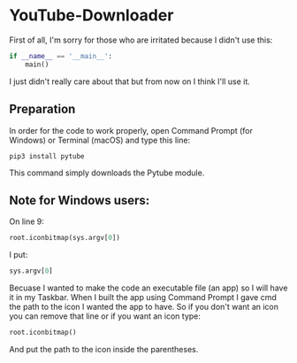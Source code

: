 # YouTube-Downloader
First of all, I'm sorry for those who are irritated because I didn't use this:
```py
if __name__ == '__main__':
    main()
```
I just didn't really care about that but from now on I think I'll use it.
## Preparation
In order for the code to work properly, open Command Prompt (for Windows) or Terminal (macOS) and type this line:
```
pip3 install pytube
```
This command simply downloads the Pytube module.
## Note for Windows users:
On line 9:
```py
root.iconbitmap(sys.argv[0])
```
I put:
```py
sys.argv[0]
```
Becuase I wanted to make the code an executable file (an app) so I will have it in my Taskbar. When I built the app using Command Prompt I gave cmd the path to the icon I wanted the app to have.
So if you don't want an icon you can remove that line or if you want an icon type:
```py
root.iconbitmap()
```
And put the path to the icon inside the parentheses.

